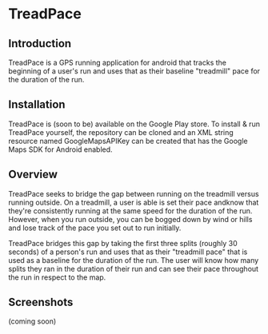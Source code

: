 # TreadPace

## Introduction

TreadPace is a GPS running application for android that tracks the beginning of a user's run and uses that as their baseline "treadmill" pace for the duration of the run.

## Installation

TreadPace is (soon to be) available on the Google Play store. To install & run TreadPace yourself, the repository can be cloned and an XML string resource named GoogleMapsAPIKey can be created that has the Google Maps SDK for Android enabled.

## Overview

TreadPace seeks to bridge the gap between running on the treadmill versus running outside. On a treadmill, a user is able is set their pace andknow that they're consistently running at the same speed for the duration of the run. However, when you run outside, you can be bogged down by wind or hills and lose track of the pace you set out to run initially. 

TreadPace bridges this gap by taking the first three splits (roughly 30 seconds) of a person's run and uses that as their "treadmill pace" that is used as a baseline for the duration of the run. The user will know how many splits they ran in the duration of their run and can see their pace throughout the run in respect to the map.


## Screenshots

(coming soon)